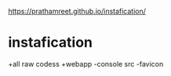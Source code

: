 https://prathamreet.github.io/instafication/

# instafication

+all raw codess 
+webapp
-console src
-favicon
